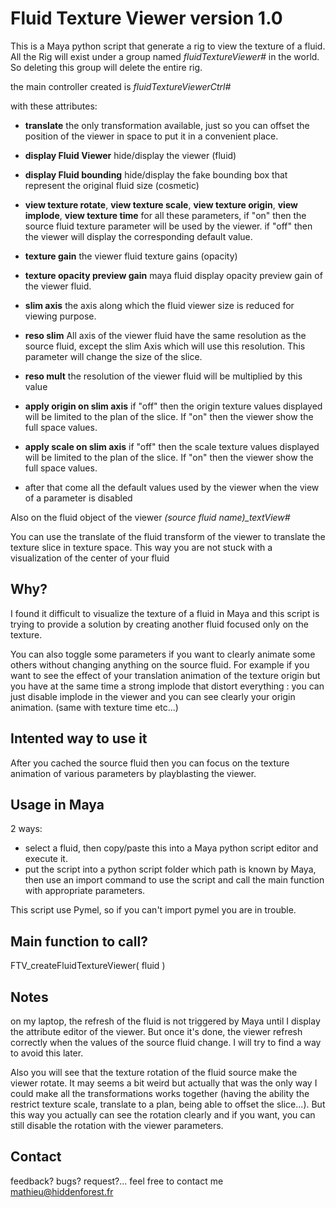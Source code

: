 # Fluid Texture Viewer version 1.0

This is a Maya python script that generate a rig to view the texture
of a fluid.
All the Rig will exist under a group named *fluidTextureViewer#* in the world.
So deleting this group will delete the entire rig.

the main controller created is *fluidTextureViewerCtrl#*

with these attributes:

* **translate** the only transformation available, just so you can offset the
position of the viewer in space to put it in a convenient place.

* **display Fluid Viewer** hide/display the viewer (fluid)

* **display Fluid bounding** hide/display the fake bounding box that represent the original fluid size
(cosmetic)

* **view texture rotate**, **view texture scale**, **view texture origin**, **view implode**, 
**view texture time**
for all these parameters, if "on" then the source fluid texture parameter will
be used by the viewer. if "off" then the viewer will display the corresponding
default value.

* **texture gain** the viewer fluid texture gains (opacity)

* **texture opacity preview gain** maya fluid display opacity preview gain of the
viewer fluid.

* **slim axis** the axis along which the fluid viewer size is reduced for viewing
purpose.

* **reso slim** All axis of the viewer fluid have the same resolution as the source
fluid, except the slim Axis which will use this resolution. This parameter will
change the size of the slice.

* **reso mult** the resolution of the viewer fluid will be multiplied by this value

* **apply origin on slim axis** if "off" then the origin texture values displayed
will be limited to the plan of the slice. If "on" then the viewer show the full
space values.

* **apply scale on slim axis** if "off" then the scale texture values displayed
will be limited to the plan of the slice. If "on" then the viewer show the full
space values.

* after that come all the default values used by the viewer when the view of a parameter is
disabled

Also on the fluid object of the viewer *(source fluid name)_textView#*

You can use the translate of the fluid transform of the viewer to translate
the texture slice in texture space. This way you are not stuck with a visualization
of the center of your fluid

## Why?

I found it difficult to visualize the texture of a fluid in Maya and this script
is trying to provide a solution by creating another fluid focused only on the texture.

You can also toggle some parameters if you want to clearly animate some others without changing anything
on the source fluid. For example if you want to see the effect of your translation animation of the texture origin but you have at the same time a strong implode that distort everything : you can just disable
implode in the viewer and you can see clearly your origin animation. (same with texture time etc...)

## Intented way to use it

After you cached the source fluid then you can focus on the texture animation of various parameters by playblasting the viewer.

## Usage in Maya

2 ways:
* select a fluid, then copy/paste this into a Maya python script editor and
execute it.
* put the script into a python script folder which path is known by Maya, then use an import
command to use the script and call the main function with appropriate parameters.

This script use Pymel, so if you can't import pymel you are in trouble.

## Main function to call?

FTV_createFluidTextureViewer( fluid )

## Notes
on my laptop, the refresh of the fluid is not triggered by Maya until I display the attribute editor
of the viewer. But once it's done, the viewer refresh correctly when the values of the source fluid change.
I will try to find a way to avoid this later.

Also you will see that the texture rotation of the fluid source make the viewer rotate.
It may seems a bit weird but actually that was the only way I could make all the transformations
works together (having the ability the restrict texture scale, translate to a plan, being able to offset
the slice...). But this way you actually can see the rotation clearly and if you want, you can still disable
the rotation with the viewer parameters.
## Contact
feedback? bugs? request?... feel free to contact me
mathieu@hiddenforest.fr


